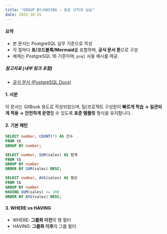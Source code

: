 ```yaml
---
title: "GROUP BY/HAVING — 표준 규칙과 실습"
date: 2025-10-25
---
```


#### 요약 

- 본 문서는 PostgreSQL 실무 기준으로 작성
- 각 절마다 **표/코드블록/Mermaid**를 포함하며, **공식 문서 톤**으로 구성
- 예제는 PostgreSQL 16 기준이며, `psql` 사용 예시를 제공.

##### 참고자료 (내부 링크 포함)

- [공식 문서 (PostgreSQL Docs)](https://www.postgresql.org/docs/current/)

#### 1. 서문

이 문서는 GitBook 용도로 작성되었으며, 팀/프로젝트 구성원이 **빠르게 학습 → 일관되게 적용 → 안전하게 운영**할 수 있도록
**표준 템플릿** 형식을 유지합니다.


#### 2. 기본 패턴

```sql
SELECT number, COUNT(*) AS 건수
FROM tb
GROUP BY number;

SELECT number, SUM(sales) AS 합계
FROM tb
GROUP BY number
ORDER BY SUM(sales) DESC;

SELECT number, AVG(sales) AS 평균
FROM tb
GROUP BY number
HAVING SUM(sales) >= 200
ORDER BY AVG(sales) DESC;
```

#### 3. WHERE vs HAVING

- WHERE: **그룹화 이전**의 행 필터
- HAVING: **그룹화 이후**의 그룹 필터
